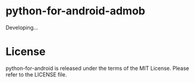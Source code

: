 # python-for-android-admob

Developing...

# License

python-for-android is released under the terms of the MIT License. Please refer to the
LICENSE file.
